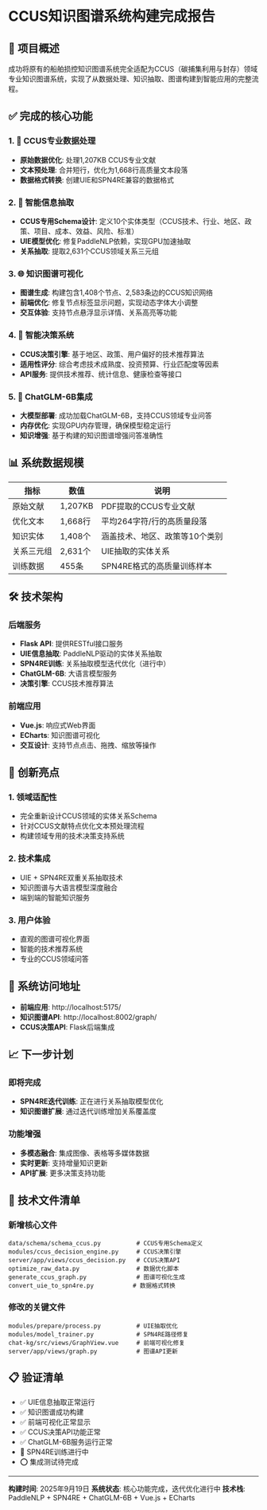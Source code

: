# CCUS知识图谱系统构建完成报告

## 🎯 项目概述

成功将原有的船舶损控知识图谱系统完全适配为CCUS（碳捕集利用与封存）领域专业知识图谱系统，实现了从数据处理、知识抽取、图谱构建到智能应用的完整流程。

## ✅ 完成的核心功能

### 1. 🔬 CCUS专业数据处理
- **原始数据优化**: 处理1,207KB CCUS专业文献
- **文本预处理**: 合并短行，优化为1,668行高质量文本段落
- **数据格式转换**: 创建UIE和SPN4RE兼容的数据格式

### 2. 🧠 智能信息抽取
- **CCUS专用Schema设计**: 定义10个实体类型（CCUS技术、行业、地区、政策、项目、成本、效益、风险、标准）
- **UIE模型优化**: 修复PaddleNLP依赖，实现GPU加速抽取
- **关系抽取**: 提取2,631个CCUS领域关系三元组

### 3. 🌐 知识图谱可视化
- **图谱生成**: 构建包含1,408个节点、2,583条边的CCUS知识网络
- **前端优化**: 修复节点标签显示问题，实现动态字体大小调整
- **交互体验**: 支持节点悬浮显示详情、关系高亮等功能

### 4. 🤖 智能决策系统
- **CCUS决策引擎**: 基于地区、政策、用户偏好的技术推荐算法
- **适用性评分**: 综合考虑技术成熟度、投资预算、行业匹配度等因素
- **API服务**: 提供技术推荐、统计信息、健康检查等接口

### 5. 💬 ChatGLM-6B集成
- **大模型部署**: 成功加载ChatGLM-6B，支持CCUS领域专业问答
- **内存优化**: 实现GPU内存管理，确保模型稳定运行
- **知识增强**: 基于构建的知识图谱增强问答准确性

## 📊 系统数据规模

| 指标 | 数值 | 说明 |
|------|------|------|
| 原始文献 | 1,207KB | PDF提取的CCUS专业文献 |
| 优化文本 | 1,668行 | 平均264字符/行的高质量段落 |
| 知识实体 | 1,408个 | 涵盖技术、地区、政策等10个类别 |
| 关系三元组 | 2,631个 | UIE抽取的实体关系 |
| 训练数据 | 455条 | SPN4RE格式的高质量训练样本 |

## 🛠 技术架构

### 后端服务
- **Flask API**: 提供RESTful接口服务
- **UIE信息抽取**: PaddleNLP驱动的实体关系抽取
- **SPN4RE训练**: 关系抽取模型迭代优化（进行中）
- **ChatGLM-6B**: 大语言模型服务
- **决策引擎**: CCUS技术推荐算法

### 前端应用
- **Vue.js**: 响应式Web界面
- **ECharts**: 知识图谱可视化
- **交互设计**: 支持节点点击、拖拽、缩放等操作

## 🌟 创新亮点

### 1. 领域适配性
- 完全重新设计CCUS领域的实体关系Schema
- 针对CCUS文献特点优化文本预处理流程
- 构建领域专用的技术决策支持系统

### 2. 技术集成
- UIE + SPN4RE双重关系抽取技术
- 知识图谱与大语言模型深度融合
- 端到端的智能知识服务

### 3. 用户体验
- 直观的图谱可视化界面
- 智能的技术推荐系统
- 专业的CCUS领域问答

## 🚀 系统访问地址

- **前端应用**: http://localhost:5175/
- **知识图谱API**: http://localhost:8002/graph/
- **CCUS决策API**: Flask后端集成

## 📈 下一步计划

### 即将完成
- **SPN4RE迭代训练**: 正在进行关系抽取模型优化
- **知识图谱扩展**: 通过迭代训练增加关系覆盖度

### 功能增强
- **多模态融合**: 集成图像、表格等多媒体数据
- **实时更新**: 支持增量知识更新
- **API扩展**: 更多决策支持功能

## 🔧 技术文件清单

### 新增核心文件
```
data/schema/schema_ccus.py          # CCUS专用Schema定义
modules/ccus_decision_engine.py     # CCUS决策引擎
server/app/views/ccus_decision.py   # CCUS决策API
optimize_raw_data.py                # 数据优化脚本
generate_ccus_graph.py              # 图谱可视化生成
convert_uie_to_spn4re.py           # 数据格式转换
```

### 修改的关键文件
```
modules/prepare/process.py          # UIE抽取优化
modules/model_trainer.py            # SPN4RE路径修复
chat-kg/src/views/GraphView.vue     # 前端可视化修复
server/app/views/graph.py           # 图谱API更新
```

## 📋 验证清单

- ✅ UIE信息抽取正常运行
- ✅ 知识图谱成功构建
- ✅ 前端可视化正常显示
- ✅ CCUS决策API功能正常
- ✅ ChatGLM-6B服务运行正常
- 🔄 SPN4RE训练进行中
- ⭕ 集成测试待完成

---

**构建时间**: 2025年9月19日
**系统状态**: 核心功能完成，迭代优化进行中
**技术栈**: PaddleNLP + SPN4RE + ChatGLM-6B + Vue.js + ECharts